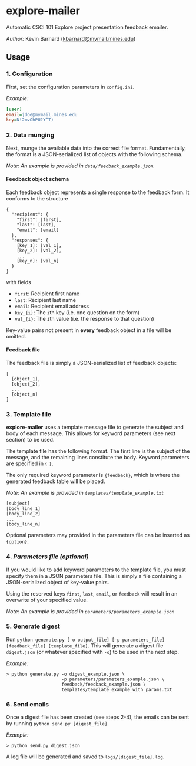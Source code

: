 # explore-mailer
Automatic CSCI 101 Explore project presentation feedback emailer.

_Author:_ Kevin Barnard ([kbarnard@mymail.mines.edu](mailto:kbarnard@mymail.mines.edu))

## Usage
### 1. Configuration
First, set the configuration parameters in `config.ini`.

_Example:_
```ini
[user]
email=jdoe@mymail.mines.edu
key=N!2mvOhPU?Y^T)
```

### 2. Data munging
Next, munge the available data into the correct file format.
Fundamentally, the format is a JSON-serialized list of objects with the following schema. 

_Note: An example is provided in `data/feedback_example.json`._

#### Feedback object schema
Each feedback object represents a single response to the feedback form. It conforms to the structure
```
{
  "recipient": {
    "first": [first],
    "last": [last],
    "email": [email]
  },
  "responses": {
    [key_1]: [val_1],
    [key_2]: [val_2],
    ...
    [key_n]: [val_n]
  }
}
```
with fields
- `first`: Recipient first name
- `last`: Recipient last name
- `email`: Recipient email address
- `key_{i}`: The `i`th key (i.e. one question on the form)
- `val_{i}`: The `i`th value (i.e. the response to that question)

Key-value pairs not present in **every** feedback object in a file will be omitted.

#### Feedback file
The feedback file is simply a JSON-serialized list of feedback objects:
```
[
  [object_1],
  [object_2],
  ...
  [object_n]
]
```

### 3. Template file
**explore-mailer** uses a template message file to generate the subject and body of each message.
This allows for keyword parameters (see next section) to be used.

The template file has the following format. The first line is the subject of the message, and the remaining lines constitute the body. Keyword parameters are specified in `{` `}`.

The only required keyword parameter is `{feedback}`, which is where the generated feedback table will be placed.

_Note: An example is provided in `templates/template_example.txt`_

```text
[subject]
[body_line_1]
[body_line_2]
...
[body_line_n]
```

Optional parameters may provided in the parameters file can be inserted as `{option}`.

### 4. _Parameters file (optional)_
If you would like to add keyword parameters to the template file, you must specify them in a JSON parameters file. This is simply a file containing a JSON-serialized object of key-value pairs.

Using the reserved keys `first`, `last`, `email`, or `feedback` will result in an overwrite of your specified value.

_Note: An example is provided in `parameters/parameters_example.json`_

### 5. Generate digest
Run `python generate.py [-o output_file] [-p parameters_file] [feedback_file] [template_file]`. 
This will generate a digest file `digest.json` (or whatever specified with `-o`) to be used in the next step.

_Example:_

```shell
> python generate.py -o digest_example.json \
                     -p parameters/parameters_example.json \
                     feedback/feedback_example.json \
                     templates/template_example_with_params.txt
```

### 6. Send emails
Once a digest file has been created (see steps 2-4), the emails can be sent by running `python send.py [digest_file]`.

_Example:_
```shell
> python send.py digest.json
```

A log file will be generated and saved to `logs/[digest_file].log`.
